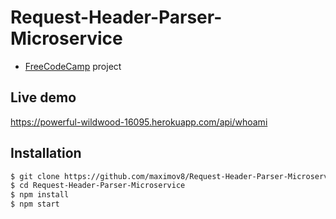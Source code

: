 # Request-Header-Parser-Microservice
* [FreeCodeCamp](http://freecodecamp.com) project
## Live demo
https://powerful-wildwood-16095.herokuapp.com/api/whoami
## Installation
```sh
$ git clone https://github.com/maximov8/Request-Header-Parser-Microservice.git
$ cd Request-Header-Parser-Microservice
$ npm install
$ npm start
```
